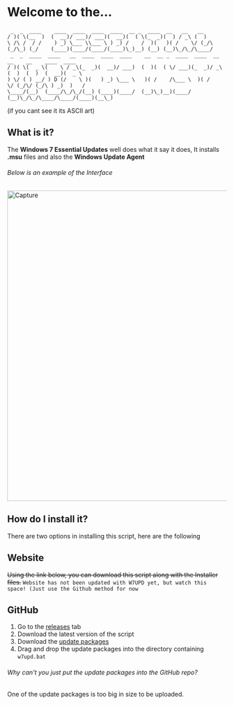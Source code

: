 # Welcome to the...
```text
 _  _  ____    ____  ____  ____  ____  __ _  ____  __   __   __   
/ )( \(__  )  (  __)/ ___)/ ___)(  __)(  ( \(_  _)(  ) / _\ (  )  
\ /\ /  / /    ) _) \___ \\___ \ ) _) /    /  )(   )( /    \/ (_/\
(_/\_) (_/    (____)(____/(____/(____)\_)__) (__) (__)\_/\_/\____/
 _  _  ____  ____   __  ____  ____  ____    __  __ _  ____  ____  __   __    __    ____  ____ 
/ )( \(  _ \(    \ / _\(_  _)(  __)/ ___)  (  )(  ( \/ ___)(_  _)/ _\ (  )  (  )  (  __)(  _ \
) \/ ( ) __/ ) D (/    \ )(   ) _) \___ \   )( /    /\___ \  )( /    \/ (_/\/ (_/\ ) _)  )   /
\____/(__)  (____/\_/\_/(__) (____)(____/  (__)\_)__)(____/ (__)\_/\_/\____/\____/(____)(__\_)

```
(if you cant see it its ASCII art)
## What is it?
The **Windows 7 Essential Updates** well does what it say it does, It installs **.msu** files and also the **Windows Update Agent**
###### Below is an example of the Interface 
<img width="713" alt="Capture" src="https://github.com/Sienna7002/windows-7-essential-updates-installer/assets/97623785/ce75fe47-0c08-49bf-a61b-02beab49720c">

## How do I install it?
There are two options in installing this script, here are the following
## Website
~~Using the link below, you can download this script along with the Installer files.~~
`Website has not been updated with W7UPD yet, but watch this space! (Just use the Github method for now`
## GitHub
1. Go to the [releases](https://github.com/Sienna7002/windows-7-essential-updates-installer/releases) tab
2. Download the latest version of the script
3. Download the [update packages](https://drive.google.com/uc?export=download&id=1IzjKHSPj7Ke_nOcQXX9RuTF24VGadpiD)
4. Drag and drop the update packages into the directory containing `w7upd.bat`
###### Why can't you just put the update packages into the GitHub repo?
One of the update packages is too big in size to be uploaded.
